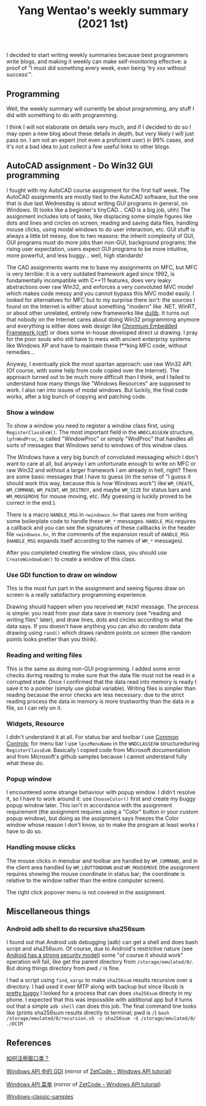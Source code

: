 ﻿---
layout: post
title: "Yang Wentao's weekly summary (2021 1st)"
---
<!-- This Source Code Form is subject to the terms of the Mozilla Public
   - License, v. 2.0. If a copy of the MPL was not distributed with this
   - file, You can obtain one at https://mozilla.org/MPL/2.0/. -->
I decided to start writing weekly summaries because best programmers write blogs, and making it weekly can make self-monitoring effective: a proof of "I must did something every week, even being 'try xxx without success'".

## Programming
Well, the weekly summary will currently be about programming, any stuff I did with something to do with programming.

I think I will not elaborate on details very much, and if I decided to do so I may open a new blog about these details in depth, but very likely I will just pass on. I am not an expert (not even a proficient user) in 99% cases, and it's not a bad idea to just collect a few useful links to other blogs.

## AutoCAD assignment - Do Win32 GUI programming
I fought with my AutoCAD course assignment for the first half week. The AutoCAD assignments are mostly tied to the AutoCAD software, but the one that is due last Wednesday is about writing GUI programs in general, on Windows. (It looks like a beginner's tinyCAD... CAD is a big job, uhh) The assignment includes lots of tasks, like displacing some simple figures like dots and lines and circles on screen, reading and saving data files, handling mouse clicks, using modal windows to do user interaction, etc. GUI stuff is always a little bit messy, due to two reasons: the inherit complexity of GUI, GUI programs must do more jobs than non-GUI, background programs; the rising user expectation, users expect GUI programs to be more intuitive, more powerful, and less buggy... well, high standards!

The CAD assignments wants me to base my assignments on MFC, but MFC is very terrible: it is a very outdated framework aged since 1992, is fundamentally incompatible with C++11 features, does very leaky abstractions over raw Win32, and enforces a very convoluted MVC model which makes code messy and you cannot bypass this MVC model easily. I looked for alternatives for MFC but to my surprise there isn't: the sources I found on the Internet is either about something "modern" like .NET, WinRT, or about other unrelated, entirely new frameworks like [duilib](https://github.com/duilib/duilib). It turns out that nobody on the Internet cares about doing Win32 programming anymore and everything is either does web design like [Chromium Embedded Framework (cef)](https://bitbucket.org/chromiumembedded/cef/src/master/) or does some in-house developed direct ui drawing. I pray for the poor souls who still have to mess with ancient enterprisy systems like Windows XP and have to maintain these f**king MFC code, without remedies...

Anyway, I eventually pick the most spartan approach: use raw Win32 API. (Of course, with some help from code copied over the Internet). The approach turned out to be much more difficult than I think, and I failed to understand how many things like "Windows Resources" are supposed to work. I also ran into issues of modal windows. But luckily, the final code works, after a big bunch of copying and patching code.

### Show a window
To show a window you need to register a window class first, using `RegisterClassExW()`. The most important field in the `WNDCLASSEXW` structure, `lpfnWndProc`, is called "WindowProc" or simply "WndProc" that handles all sorts of messages that Windows send to windows of this window class. 

The Windows have a very big bunch of convoluted messaging which I don't want to care at all, but anyway I am unfortunate enough to write on MFC or raw Win32 and without a larger framework I am already in hell, right? There are some basic messages that I have to guess (in the sense of "I guess it should work this way, because this is how Windows work") like `WM_CREATE`, `WM_COMMAND`, `WM_PAINT`, `WM_DESTROY`,  and maybe `WM_SIZE` for status bars and `WM_MOUSEMOVE` for mouse moving, etc. (My guessing is luckily proved to be correct in the end.).

There is a macro `HANDLE_MSG` in `<windowsx.h>` that saves me from writing some boilerplate code to handle these `WM_*` messages. `HANDLE_MSG` requires a callback and you can see the signatures of these callbacks in the header file `<windowsx.h>`, in the comments of the expansion result of `HANDLE_MSG` (`HANDLE_MSG` expands itself according to the names of `WM_*` messages).

After you completed creating the window class, you should use `CreateWindowExW()` to create a window of this class.

### Use GDI function to draw on window
This is the most fun part in the assignment and seeing figures draw on screen is a really satisfactory programming experience.

Drawing should happen when you received `WM_PAINT` message. The process is simple: you read from your data save in memory (see "reading and writing files" later), and draw lines, dots and circles according to what the data says. If you doesn't have anything you can also do random data drawing using `rand()` which draws random points on screen (the random points looks prettier than you think).

### Reading and writing files
This is the same as doing non-GUI programming. I added some error checks during reading to make sure that the data file must not be read in a corrupted state. Once I confirmed that the data read into memory is ready I save it to a pointer (simply use global variable). Writing files is simpler than reading because the error checks are less necessary: due to the strict reading process the data in memory is more trustworthy than the data in a file, so I can rely on it.

### Widgets, Resource
I didn't understand it at all. For status bar and toolbar I use [Common Controls](https://docs.microsoft.com/en-us/windows/win32/controls/creating-common-controls); for menu bar I use `lpszMenuName`  in the `WNDCLASSEXW` structureduring `RegisterClassExW`. Basically I copied code from Microsoft documentation and from Microsoft's github samples because I cannot understand fully what these do.

### Popup window
I encountered some strange behaviour with popup window. I didn't resolve it, so I have to work around it: use `ChooseColor()` first and create my buggy popup window later. This isn't in accordance with the assignment requirement (the assignment requires using a "Color" button in your custom popup window), but doing as the assignment says freezes the Color window whose reason I don't know, so to make the program at least works I have to do so.

### Handling mouse clicks
The mouse clicks in menubar and toolbar are handled by `WM_COMMAND`, and in the client area handled by `WM_LBUTTONDOWN` and `WM_MOUSEMOVE` (the assignment requires showing the mouse coordinate in status bar; the coordinate is relative to the window rather than the entire computer screen).

The right click popover menu is not covered in the assignment.

## Miscellaneous things
### Android adb shell to do recursive sha256sum
I found out that Android usb debugging (adb) can get a shell and does bash script and sha256sum. Of course, due to Android's restrictive nature (see [Android has a strong security model](https://madaidans-insecurities.github.io/android.html)) some "of course it should work" operation will fail, like get the parent directory from `/storage/emulated/0/`. But doing things directory from pwd `/` is fine.

I had a script using `find`, `xargs` to make `sha256sum` results recursive over a directory. I had used it over MTP along with backup but since libusb is [pretty buggy](https://github.com/whoozle/android-file-transfer-linux) I looked for a process that can does `sha256sum` directy in my phone. I expected that this was impossible with additional app but it turns out that a simple `adb shell` can does this job. The final command line looks like (prints sha256sum results directly to terminal; pwd is `/`)
`bash /storage/emulated/0/recursion.sh -c sha256sum -d /storage/emulated/0/ ./DCIM`

## References
[如何注册窗口类？](https://meishizaolunzi.com/ru-he-zhu-ce-chuang-kou-lei/)

[Windows API 中的 GDI](https://www.kancloud.cn/apachecn/zetcode-zh/1950120) (mirror of [ZetCode - Windows API tutorial](https://zetcode.com/gui/winapi/gdi/))

[Windows API 菜单](https://www.kancloud.cn/apachecn/zetcode-zh/1950113) (mirror of [ZetCode - Windows API tutorial](http://zetcode.com/gui/winapi/menus/))

[Windows-classic-samples](https://github.com/microsoft/Windows-classic-samples)
